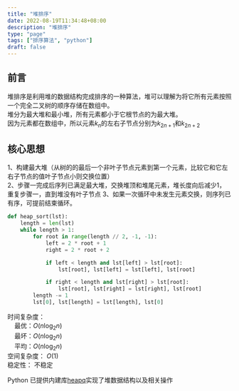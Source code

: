 ```yaml
---
title: "堆排序"
date: 2022-08-19T11:34:48+08:00
description: "堆排序"
type: "page"
tags: ["排序算法", "python"]
draft: false
---
```

## 前言  
堆排序是利用堆的数据结构完成排序的一种算法，堆可以理解为将它所有元素按照一个完全二叉树的顺序存储在数组中。  
堆分为最大堆和最小堆，所有元素都小于它根节点的为最大堆。  
因为元素都在数组中，所以元素$k_n$的左右子节点分别为$k_{2n+1}$和$k_{2n+2}$  

## 核心思想

1、构建最大堆（从树的的最后一个非叶子节点元素到第一个元素，比较它和它左右子节点的值叶子节点小则交换位置）  
2、步骤一完成后序列已满足最大堆，交换堆顶和堆尾元素，堆长度向后减少1，重复步骤一，直到堆没有叶子节点
3、如果一次循环中未发生元素交换，则序列已有序，可提前结束循环。  
```python
def heap_sort(lst):
    length = len(lst)
    while length > 1:
        for root in range(length // 2, -1, -1):
            left = 2 * root + 1
            right = 2 * root + 2

            if left < length and lst[left] > lst[root]:
                lst[root], lst[left] = lst[left], lst[root]

            if right < length and lst[right] > lst[root]:
                lst[root], lst[right] = lst[right], lst[root]
        length -= 1
        lst[0], lst[length] = lst[length], lst[0]
```
时间复杂度：  
&nbsp; &nbsp; 最优：$O(n\log_2n)$  
&nbsp; &nbsp; 最坏：$O(n\log_2n)$   
&nbsp; &nbsp; 平均：$O(n\log_2n)$   
空间复杂度： $O(1)$  
稳定性： 不稳定

Python 已提供内建库[heapq](https://docs.python.org/zh-cn/3.7/library/heapq.html)实现了堆数据结构以及相关操作